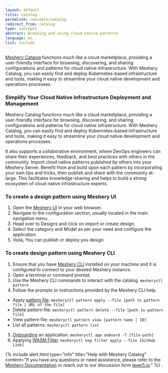 ```yaml
---
layout: default
title: Catalog
permalink: concepts/catalog
redirect_from: catalog
type: concepts
abstract: Browsing and using cloud native patterns
language: en
list: include
---
```


[Meshery Catalog](https://meshery.io/catalog) functions much like a cloud marketplace, providing a user-friendly interface for browsing, discovering, and sharing configurations and patterns for cloud native infrastructure. With Meshery Catalog, you can easily find and deploy Kubernetes-based infrastructure and tools, making it easy to streamline your cloud native development and operations processes.

### Simplify Your Cloud Native Infrastructure Deployment and Management

Meshery Catalog functions much like a cloud marketplace, providing a user-friendly interface for browsing, discovering, and sharing configurations and patterns for cloud native infrastructure. With Meshery Catalog, you can easily find and deploy Kubernetes-based infrastructure and tools, making it easy to streamline your cloud native development and operations processes.

It also supports a collaborative environment, where DevOps engineers can share their experiences, feedback, and best practices with others in the community. Import cloud native patterns published by others into your Meshery Server. Benefit from and build upon each pattern by incorporating your own tips and tricks, then publish and share with the community at-large. This facilitates knowledge-sharing and helps to build a strong ecosystem of cloud native infrastructure experts.


### To create a design pattern using Meshery UI

1. Open the [Meshery UI](https://docs.meshery.io/installation/quick-start) in your web browser.
2. Navigate to the configuration section, usually located in the main navigation menu.
3. Head over to Designs and click on import or create design.
4. Select the category and Model as per your need and configure the application.
5. Voilà, You can publish or deploy you design.


### To create design pattern using Meshery CLI

1. Ensure that you have [Meshery CLI](https://docs.meshery.io/installation/mesheryctl) installed on your machine and it is configured to connect to your desired Meshery instance.
2. Open a terminal or command prompt.
3. Use the Meshery CLI commands to interact with the catalog. `mesheryctl pattern`
4. Follow the prompts or instructions provided by the Meshery CLI help.
* Apply [pattern file](https://docs.meshery.io/guides/configuration-management):  `mesheryctl pattern apply --file [path to pattern file | URL of the file]`
* Delete pattern file:  `mesheryctl pattern delete --file [path to pattern file]`
* View pattern file:  `mesheryctl pattern view [pattern name | ID]`
* List all patterns: `mesheryctl pattern list`
5. [Onboarding](managing-applications-through-meshery-cli) an application. `mesheryctl app onboard -f [file-path]`
6. Applying [WASM Filter](https://docs.meshery.io/guides/configuration-management#wasm-filters). `mesheryctl exp filter apply --file [GitHub Link]`


{% include alert.html
    type="info"
    title="Help with Meshery Catalog"
    content="If you have any questions or need assistance, please refer to the [Meshery Documentation](https://docs.meshery.io/) or reach out to our discussion form [layer5.io](http://discuss.meshery.io/)." %}
.

